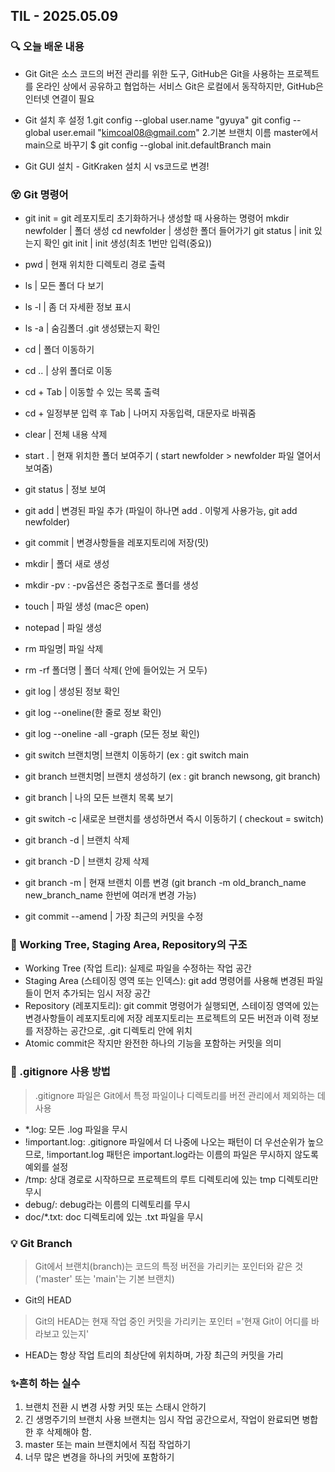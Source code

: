 ## TIL - 2025.05.09

### 🔍 오늘 배운 내용
- Git
Git은 소스 코드의 버전 관리를 위한 도구, GitHub은 Git을 사용하는 프로젝트를 온라인 상에서 공유하고 협업하는 서비스
Git은 로컬에서 동작하지만, GitHub은 인터넷 연결이 필요

- Git 설치 후 설정
1.git config --global user.name "gyuya"
  git config --global user.email "kimcoal08@gmail.com"
2.기본 브랜치 이름 master에서 main으로 바꾸기
$ git config --global init.defaultBranch main

- Git GUI 설치 - GitKraken 설치 시 vs코드로 변경!

  
### 😵 Git 명령어
 - git init = git 레포지토리 초기화하거나 생성할 때 사용하는 명령어
   mkdir newfolder | 폴더 생성
   cd newfolder | 생성한 폴더 들어가기
   git status | init 있는지 확인 
   git init | init 생성(최초 1번만 입력(중요))

- pwd | 현재 위치한 디렉토리 경로 출력
- ls | 모든 폴더 다 보기
- ls -l | 좀 더 자세환 정보 표시
- ls -a | 숨김폴더 .git 생성됐는지 확인
- cd | 폴더 이동하기
- cd .. | 상위 폴더로 이동
- cd + Tab | 이동할 수 있는 목록 출력
- cd + 일정부분 입력 후 Tab | 나머지 자동입력, 대문자로 바꿔줌
- clear | 전체 내용 삭제
- start . | 현재 위치한 폴더 보여주기 ( start newfolder > newfolder 파일 열어서 보여줌)
- git status | 정보 보여
- git add | 변경된 파일 추가 (파일이 하나면 add . 이렇게 사용가능, git add newfolder)
- git commit | 변경사항들을 레포지토리에 저장(밋)
- mkdir | 폴더 새로 생성
- mkdir -pv : -pv옵션은 중첩구조로 폴더를 생성
- touch | 파일 생성 (mac은 open)
- notepad | 파일 생성
- rm 파일명| 파일 삭제
- rm -rf 폴더명 | 폴더 삭제( 안에 들어있는 거 모두)
- git log | 생성된 정보 확인
- git log --oneline(한 줄로 정보 확인)
- git log --oneline -all -graph (모든 정보 확인)
- git switch 브랜치명| 브랜치 이동하기 (ex : git switch main
- git branch 브랜치명| 브랜치 생성하기 (ex : git branch newsong, git branch)
- git branch | 나의 모든 브랜치 목록 보기
- git switch -c |새로운 브랜치를 생성하면서 즉시 이동하기 ( checkout = switch)
- git branch -d | 브랜치 삭제
- git branch -D | 브랜치 강제 삭제
- git branch -m | 현재 브랜치 이름 변경 (git branch -m old_branch_name new_branch_name 한번에 여러개 변경 가능)
- git commit --amend | 가장 최근의 커밋을 수정

### 🧠 Working Tree, Staging Area, Repository의 구조
- Working Tree (작업 트리): 실제로 파일을 수정하는 작업 공간
- Staging Area (스테이징 영역 또는 인덱스): git add 명령어를 사용해 변경된 파일들이 먼저 추가되는 임시 저장 공간
- Repository (레포지토리): git commit 명령어가 실행되면, 스테이징 영역에 있는 변경사항들이 레포지토리에 저장
  레포지토리는 프로젝트의 모든 버전과 이력 정보를 저장하는 공간으로, .git 디렉토리 안에 위치
- Atomic commit은 작지만 완전한 하나의 기능을 포함하는 커밋을 의미

### 🧭  .gitignore 사용 방법
 > .gitignore 파일은 Git에서 특정 파일이나 디렉토리를 버전 관리에서 제외하는 데 사용
 - *.log: 모든 .log 파일을 무시
 - !important.log: .gitignore 파일에서 더 나중에 나오는 패턴이 더 우선순위가 높으므로,
   !important.log 패턴은 important.log라는 이름의 파일은 무시하지 않도록 예외를 설정
 - /tmp: 상대 경로로 시작하므로 프로젝트의 루트 디렉토리에 있는 tmp 디렉토리만 무시
 - debug/: debug라는 이름의 디렉토리를 무시
 - doc/*.txt: doc 디렉토리에 있는 .txt 파일을 무시

### 💡 Git Branch 
> Git에서 브랜치(branch)는 코드의 특정 버전을 가리키는 포인터와 같은 것
 ('master' 또는 'main'는 기본 브랜치)
- Git의 HEAD
> Git의 HEAD는 현재 작업 중인 커밋을 가리키는 포인터 ='현재 Git이 어디를 바라보고 있는지'
- HEAD는 항상 작업 트리의 최상단에 위치하며, 가장 최근의 커밋을 가리

### ✨흔히 하는 실수
1. 브랜치 전환 시 변경 사항 커밋 또는 스태시 안하기
2. 긴 생명주기의 브랜치 사용
브랜치는 임시 작업 공간으로서, 작업이 완료되면 병합한 후 삭제해야 함.
3. master 또는 main 브랜치에서 직접 작업하기
5. 너무 많은 변경을 하나의 커밋에 포함하기


